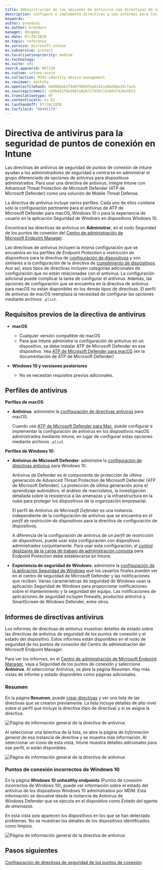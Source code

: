 ```yaml
---
title: Administración de las opciones de antivirus con directivas de seguridad de puntos de conexión en Microsoft Intune | Microsoft Docs
description: Configure e implemente directivas y use informes para los dispositivos administrados con la directiva de antivirus de seguridad de puntos de conexión en Microsoft Endpoint Manager.
keywords: ''
author: brenduns
ms.author: brenduns
manager: dougeby
ms.date: 07/20/2020
ms.topic: reference
ms.service: microsoft-intune
ms.subservice: protect
ms.localizationpriority: medium
ms.technology: ''
ms.suite: ems
search.appverid: MET150
ms.custom: intune-azure
ms.collection: M365-identity-device-management
ms.reviewer: mattsha
ms.openlocfilehash: b0d0bbeb174d8f90d47ea6242ce6bd4be2dcfac6
ms.sourcegitcommit: cb9b452f8e566fe026717b59c142b65f426e5033
ms.translationtype: HT
ms.contentlocale: es-ES
ms.lasthandoff: 07/20/2020
ms.locfileid: "86491174"
---
```

# <a name="antivirus-policy-for-endpoint-security-in-intune"></a>Directiva de antivirus para la seguridad de puntos de conexión en Intune

Las directivas de antivirus de seguridad de puntos de conexión de Intune ayudan a los administradores de seguridad a centrarse en administrar el grupo diferenciado de opciones de antivirus para dispositivos administrados. Para usar una directiva de antivirus, integre Intune con Advanced Threat Protection de Microsoft Defender (ATP de Microsoft Defender) como una solución de Mobile Threat Defense.

La directiva de antivirus incluye varios perfiles. Cada uno de ellos contiene solo la configuración pertinente para el antivirus de ATP de Microsoft Defender para macOS, Windows 10 o para la experiencia de usuario en la aplicación Seguridad de Windows en dispositivos Windows 10.

Encontrará las directivas de antivirus en **Administrar**, en el nodo Seguridad de los puntos de conexión del [Centro de administración de Microsoft Endpoint Manager](https://go.microsoft.com/fwlink/?linkid=2109431).

Las directivas de antivirus incluyen la misma configuración que se encuentra en los perfiles de *Endpoint Protection* o *restricción de dispositivos* para la directiva de [configuración de dispositivos](../configuration/device-profile-create.md) y son similares a la configuración de la directiva de [cumplimiento de dispositivos](../protect/device-compliance-get-started.md). Aun así, esos tipos de directivas incluyen categorías adicionales de configuración que no están relacionadas con el antivirus. La configuración adicional puede complicar la tarea de configurar el antivirus. Además, las opciones de configuración que se encuentra en la directiva de antivirus para macOS no están disponibles en los demás tipos de directivas. El perfil de antivirus de macOS reemplaza la necesidad de configurar las opciones mediante archivos `.plist`.

## <a name="prerequisites-for-antivirus-policy"></a>Requisitos previos de la directiva de antivirus

- **macOS**
  - Cualquier versión compatible de macOS
  - Para que Intune administre la configuración de antivirus en un dispositivo, se debe instalar ATP de Microsoft Defender en ese dispositivo. Vea [ATP de Microsoft Defender para macOS](https://docs.microsoft.com/windows/security/threat-protection/microsoft-defender-atp/microsoft-defender-atp-mac) (en la documentación de ATP de Microsoft Defender)

- **Windows 10 y versiones posteriores**
  - No se necesitan requisitos previos adicionales. 

## <a name="antivirus-profiles"></a>Perfiles de antivirus

**Perfiles de macOS**:

- **Antivirus**: administre la [configuración de directivas antivirus](../protect/antivirus-microsoft-defender-settings-macos.md) para macOS.

  Cuando use [ATP de Microsoft Defender para Mac](https://docs.microsoft.com/windows/security/threat-protection/microsoft-defender-atp/microsoft-defender-atp-mac), puede configurar e implementar la configuración de antivirus en los dispositivos macOS administrados mediante Intune, en lugar de configurar estas opciones mediante archivos `.plist`.

**Perfiles de Windows 10**:

- **Antivirus de Microsoft Defender**: administre la [configuración de directivas antivirus](../protect/antivirus-microsoft-defender-settings-windows.md) para Windows 10.

  Antivirus de Defender es el componente de protección de última generación de Advanced Threat Protection de Microsoft Defender (ATP de Microsoft Defender). La protección de última generación aúna el aprendizaje automático, el análisis de macrodatos, la investigación detallada sobre la resistencia a las amenazas y la infraestructura en la nube para proteger los dispositivos de la organización empresarial.

  El perfil de *Antivirus de Microsoft Defender* es una instancia independiente de la configuración de antivirus que se encuentra en el *perfil de restricción de dispositivos* para la directiva de configuración de dispositivos.
  
  A diferencia de la configuración de antivirus de un *perfil de restricción de dispositivos*, puede usar esta configuración con dispositivos administrados conjuntamente. Para usar esta configuración, el [control deslizante de la carga de trabajo de administración conjunta](https://docs.microsoft.com/configmgr/comanage/how-to-switch-workloads) para Endpoint Protection debe establecerse en Intune.

- **Experiencia de seguridad de Windows**: administre la [configuración de la aplicación Seguridad de Windows](../protect/antivirus-security-experience-windows-settings.md) que los usuarios finales pueden ver en el centro de seguridad de Microsoft Defender y las notificaciones que reciben. Varias características de seguridad de Windows usan la aplicación Seguridad de Windows para proporcionar notificaciones sobre el mantenimiento y la seguridad del equipo. Las notificaciones de aplicaciones de seguridad incluyen firewalls, productos antivirus y SmartScreen de Windows Defender, entre otros.

## <a name="antivirus-policy-reports"></a>Informes de directivas antivirus

Los informes de directivas de antivirus muestran detalles de estado sobre las directivas de antivirus de seguridad de los puntos de conexión y el estado del dispositivo. Estos informes están disponibles en el nodo de seguridad de los puntos de conexión del Centro de administración del Microsoft Endpoint Manager.

Para ver los informes, en el [Centro de administración de Microsoft Endpoint Manager](https://go.microsoft.com/fwlink/?linkid=2109431), vaya a Seguridad de los puntos de conexión y seleccione **Antivirus**. Al seleccionar Antivirus, se abre la página Resumen. Hay más vistas de informe y estado disponibles como páginas adicionales.

### <a name="summary"></a>Resumen

En la página **Resumen**, puede [crear directivas](../protect/endpoint-security-policy.md#create-an-endpoint-security-policy) y ver una lista de las directivas que se crearon previamente. La lista incluye detalles de alto nivel sobre el perfil que incluye la directiva (tipo de directiva) y si se asigna la directiva.

![Página de información general de la directiva de antivirus](./media/endpoint-security-antivirus-policy/antivirus-summary.png)

Al seleccionar una directiva de la lista, se abre la página de *Información general* de esa instancia de directiva y se muestra más información. Al seleccionar un icono de esta vista, Intune muestra detalles adicionales para ese perfil, si están disponibles.

![Página de información general de la directiva de antivirus](./media/endpoint-security-antivirus-policy/policy-overview.png)

### <a name="windows-10-unhealthy-endpoints"></a>Puntos de conexión incorrectos de Windows 10

En la página **Windows 10 unhealthy endpoints** (Puntos de conexión incorrectos de Windows 10), puede ver información sobre el estado del antivirus de los dispositivos Windows 10 administrados por MDM. Esta información se devuelve desde la instancia de Antivirus de Windows Defender que se ejecuta en el dispositivo como *Estado del agente de amenazas*.

En esta vista solo aparecen los dispositivos en los que se han detectado problemas. No se muestran los detalles de los dispositivos identificados como limpios.

![Página de información general de la directiva de antivirus](./media/endpoint-security-antivirus-policy/antivirus-unhealthy-endpoints.png)

## <a name="next-steps"></a>Pasos siguientes

[Configuración de directivas de seguridad de los puntos de conexión](../protect/endpoint-security-policy.md#create-an-endpoint-security-policy)
